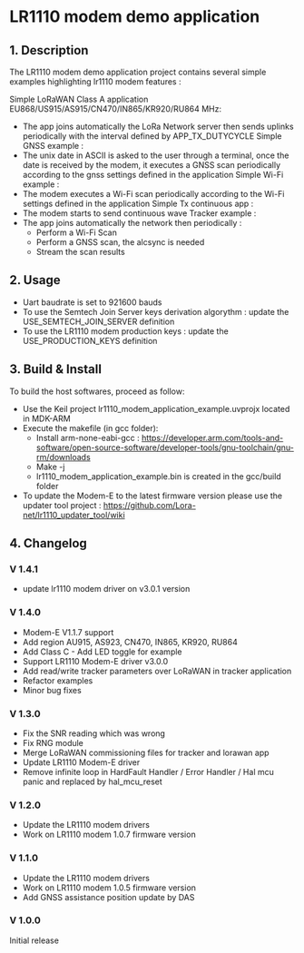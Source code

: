 # LR1110 modem demo application

## 1. Description

The LR1110 modem demo application project contains several simple examples highlighting lr1110 modem features :

Simple LoRaWAN Class A application EU868/US915/AS915/CN470/IN865/KR920/RU864 MHz:
-	The app joins automatically the LoRa Network server then sends uplinks periodically with the interval defined by APP_TX_DUTYCYCLE
Simple GNSS example :
-	The unix date in ASCII is asked to the user through a terminal, once the date is received by the modem, it executes a GNSS scan periodically according to the gnss settings defined in the application
Simple Wi-Fi example :
-	The modem executes a Wi-Fi scan periodically according to the Wi-Fi settings defined in the application
Simple Tx continuous app :
-	The modem starts to send continuous wave
Tracker example :
-	The app joins automatically the network then periodically :
	- Perform a Wi-Fi Scan
	- Perform a GNSS scan, the alcsync is needed
	- Stream the scan results

## 2. Usage
	
-	Uart baudrate is set to 921600 bauds
-	To use the Semtech Join Server keys derivation algorythm : update the USE_SEMTECH_JOIN_SERVER definition
-	To use the LR1110 modem production keys : update the USE_PRODUCTION_KEYS definition

## 3. Build & Install

To build the host softwares, proceed as follow:

-	Use the Keil project lr1110_modem_application_example.uvprojx located in MDK-ARM
-	Execute the makefile (in gcc folder):
	- Install arm-none-eabi-gcc : https://developer.arm.com/tools-and-software/open-source-software/developer-tools/gnu-toolchain/gnu-rm/downloads
	- Make -j
	- lr1110_modem_application_example.bin is created in the gcc/build folder
- To update the Modem-E to the latest firmware version please use the updater tool project : https://github.com/Lora-net/lr1110_updater_tool/wiki

## 4. Changelog

### V 1.4.1 ###

-	update lr1110 modem driver on v3.0.1 version

### V 1.4.0 ###

-	Modem-E V1.1.7 support
-	Add region AU915, AS923, CN470, IN865, KR920, RU864
-	Add Class C - Add LED toggle for example
-	Support LR1110 Modem-E driver v3.0.0
-	Add read/write tracker parameters over LoRaWAN in tracker application
- 	Refactor examples
-	Minor bug fixes

### V 1.3.0 ###

-	Fix the SNR reading which was wrong
-	Fix RNG module
-	Merge LoRaWAN commissioning files for tracker and lorawan app
-	Update LR1110 Modem-E driver
-   Remove infinite loop in HardFault Handler / Error Handler / Hal mcu panic and replaced by hal_mcu_reset

### V 1.2.0 ###

-	Update the LR1110 modem drivers
-	Work on LR1110 modem 1.0.7 firmware version

### V 1.1.0 ###

-	Update the LR1110 modem drivers
-	Work on LR1110 modem 1.0.5 firmware version
-	Add GNSS assistance position update by DAS

### V 1.0.0 ###

Initial release

